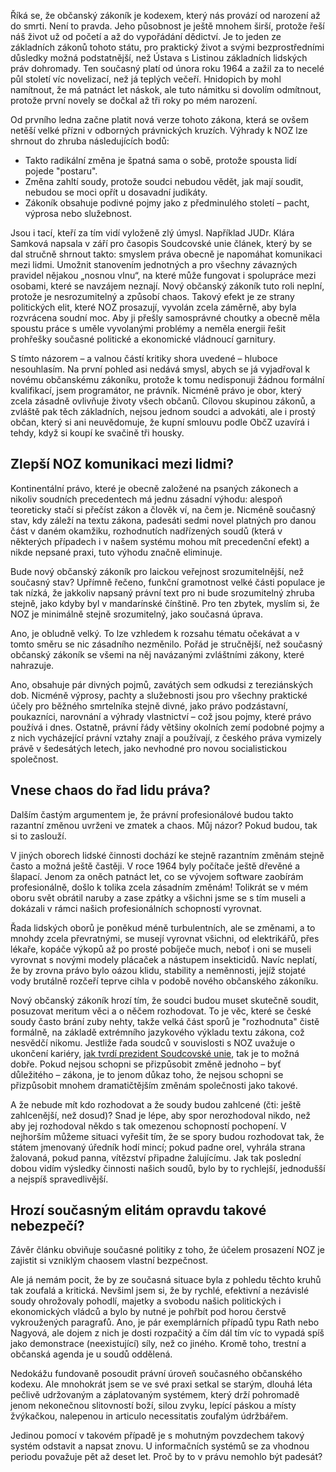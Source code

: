 <!-- dcterms:identifier = riderweblog#1275 -->
<!-- dcterms:title = Nový občanský zákoník: Zločinné spiknutí nebo závan zdravého rozumu? -->
<!-- dcterms:abstract = Od zítřka začne platit nový občanský zákoník, jeden z klíčových zákonů, které ovlivňuje život každého. Ještě nezačal platit, ale už se stal terčem kritiky. Podle mého názoru ta kritika více vypovídá o stavu našeho soudnictví, než o NOZ samotném. -->
<!-- np9:categoryId = 2 -->
<!-- x4w:category = Lidé a jiná zvěř -->
<!-- np9:authorId = 1 -->
<!-- np9:authorEmail = michal.valasek@altairis.cz -->
<!-- dcterms:creator = Michal Altair Valášek -->
<!-- dcterms:created = 2013-12-30T17:47:46.15+01:00 -->
<!-- dcterms:date = 2013-12-30T17:47:47.073+01:00 -->

Říká se, že občanský zákoník je kodexem, který nás provází od narození až do smrti. Není to pravda. Jeho působnost je ještě mnohem širší, protože řeší náš život už od početí a až do vypořádání dědictví. Je to jeden ze základních zákonů tohoto státu, pro praktický život a svými bezprostředními důsledky možná podstatnější, než Ústava s Listinou základních lidských práv dohromady. Ten současný platí od února roku 1964 a zažil za to necelé půl století víc novelizací, než já teplých večeří. Hnidopich by mohl namítnout, že má patnáct let náskok, ale tuto námitku si dovolím odmítnout, protože první novely se dočkal až tři roky po mém narození.

Od prvního ledna začne platit nová verze tohoto zákona, která se ovšem netěší velké přízni v odborných právnických kruzích. Výhrady k NOZ lze shrnout do zhruba následujících bodů:

*   Takto radikální změna je špatná sama o sobě, protože spousta lidí pojede "postaru".
*   Změna zahltí soudy, protože soudci nebudou vědět, jak mají soudit, nebudou se moci opřít u dosavadní judikáty.
*   Zákoník obsahuje podivné pojmy jako z předminulého století – pacht, výprosa nebo služebnost.  

Jsou i tací, kteří za tím vidí vyloženě zlý úmysl. Například JUDr. Klára Samková napsala v září pro časopis Soudcovské unie článek, který by se dal stručně shrnout takto: smyslem práva obecně je napomáhat komunikaci mezi lidmi. Umožnit stanovením jednotných a pro všechny závazných pravidel nějakou „nosnou vlnu“, na které může fungovat i spolupráce mezi osobami, které se navzájem neznají. Nový občanský zákoník tuto roli neplní, protože je nesrozumitelný a způsobí chaos. Takový efekt je ze strany politických elit, které NOZ prosazují, vyvolán zcela záměrně, aby byla rozvrácena soudní moc. Aby ji přešly samosprávné choutky a obecně měla spoustu práce s uměle vyvolanými problémy a neměla energii řešit prohřešky současné politické a ekonomické vládnoucí garnitury.

S tímto názorem – a valnou částí kritiky shora uvedené – hluboce nesouhlasím. Na první pohled asi nedává smysl, abych se já vyjadřoval k novému občanskému zákoníku, protože k tomu nedisponuji žádnou formální kvalifikací, jsem programátor, ne právník. Nicméně právo je obor, který zcela zásadně ovlivňuje životy všech občanů. Cílovou skupinou zákonů, a zvláště pak těch základních, nejsou jednom soudci a advokáti, ale i prostý občan, který si ani neuvědomuje, že kupní smlouvu podle ObčZ uzavírá i tehdy, když si koupí ke svačině tři housky.

## Zlepší NOZ komunikaci mezi lidmi?

Kontinentální právo, které je obecně založené na psaných zákonech a nikoliv soudních precedentech má jednu zásadní výhodu: alespoň teoreticky stačí si přečíst zákon a člověk ví, na čem je. Nicméně současný stav, kdy záleží na textu zákona, padesáti sedmi novel platných pro danou část v daném okamžiku, rozhodnutích nadřízených soudů (která v některých případech i v našem systému mohou mít precedenční efekt) a nikde nepsané praxi, tuto výhodu značně eliminuje.

Bude nový občanský zákoník pro laickou veřejnost srozumitelnější, než současný stav? Upřímně řečeno, funkční gramotnost velké části populace je tak nízká, že jakkoliv napsaný právní text pro ni bude srozumitelný zhruba stejně, jako kdyby byl v mandarínské čínštině. Pro ten zbytek, myslím si, že NOZ je minimálně stejně srozumitelný, jako současná úprava. 

Ano, je obludně velký. To lze vzhledem k rozsahu tématu očekávat a v tomto směru se nic zásadního nezměnilo. Pořád je stručnější, než současný občanský zákoník se všemi na něj navázanými zvláštními zákony, které nahrazuje. 

Ano, obsahuje pár divných pojmů, zavátých sem odkudsi z tereziánských dob. Nicméně výprosy, pachty a služebnosti jsou pro všechny praktické účely pro běžného smrtelníka stejně divné, jako právo podzástavní, poukazníci, narovnání a výhrady vlastnictví – což jsou pojmy, které právo používá i dnes. Ostatně, právní řády většiny okolních zemí podobné pojmy a z nich vycházející právní vztahy znají a používají, z českého práva vymizely právě v šedesátých letech, jako nevhodné pro novou socialistickou společnost.

## Vnese chaos do řad lidu práva?

Dalším častým argumentem je, že právní profesionálové budou takto razantní změnou uvrženi ve zmatek a chaos. Můj názor? Pokud budou, tak si to zaslouží. 

V jiných oborech lidské činnosti dochází ke stejně razantním změnám stejně často a možná ještě častěji. V roce 1964 byly počítače ještě dřevěné a šlapací. Jenom za oněch patnáct let, co se vývojem software zaobírám profesionálně, došlo k tolika zcela zásadním změnám! Tolikrát se v mém oboru svět obrátil naruby a zase zpátky a všichni jsme se s tím museli a dokázali v rámci našich profesionálních schopností vyrovnat.

Řada lidských oborů je poněkud méně turbulentních, ale se změnami, a to mnohdy zcela převratnými, se musejí vyrovnat všichni, od elektrikářů, přes lékaře, kopáče výkopů až po prosté pobíječe much, neboť i oni se museli vyrovnat s novými modely plácaček a nástupem insekticidů. Navíc neplatí, že by zrovna právo bylo oázou klidu, stability a neměnnosti, jejíž stojaté vody brutálně rozčeří teprve cihla v podobě nového občanského zákoníku.

Nový občanský zákoník hrozí tím, že soudci budou muset skutečně soudit, posuzovat meritum věci a o něčem rozhodovat. To je věc, které se české soudy často brání zuby nehty, takže velká část sporů je "rozhodnuta" čistě formálně, na základě extrémního jazykového výkladu textu zákona, což nesvědčí nikomu. Jestliže řada soudců v souvislosti s NOZ uvažuje o ukončení kariéry, [jak tvrdí prezident Soudcovské unie](http://zpravy.ihned.cz/c1-61483580-obcansky-zakonik-soudci-duchod-vyklad-jednotny), tak je to možná dobře. Pokud nejsou schopni se přizpůsobit změně jednoho – byť důležitého – zákona, je to jenom důkaz toho, že nejsou schopni se přizpůsobit mnohem dramatičtějším změnám společnosti jako takové. 

A že nebude mít kdo rozhodovat a že soudy budou zahlcené (čti: ještě zahlcenější, než dosud)? Snad je lépe, aby spor nerozhodoval nikdo, než aby jej rozhodoval někdo s tak omezenou schopností pochopení. V nejhorším můžeme situaci vyřešit tím, že se spory budou rozhodovat tak, že státem jmenovaný úředník hodí mincí; pokud padne orel, vyhrála strana žalovaná, pokud panna, vítězství připadne žalujícímu. Jak tak poslední dobou vidím výsledky činnosti našich soudů, bylo by to rychlejší, jednodušší a nejspíš spravedlivější.

## Hrozí současným elitám opravdu takové nebezpečí?

Závěr článku obviňuje současné politiky z toho, že účelem prosazení NOZ je zajistit si vzniklým chaosem vlastní bezpečnost. 

Ale já nemám pocit, že by ze současná situace byla z pohledu těchto kruhů tak zoufalá a kritická. Nevšiml jsem si, že by rychlé, efektivní a nezávislé soudy ohrožovaly pohodlí, majetky a svobodu našich politických i ekonomických vládců a bylo by nutné je pohřbít pod horou čerstvě vykroužených paragrafů. Ano, je pár exemplárních případů typu Rath nebo Nagyová, ale dojem z nich je dosti rozpačitý a čím dál tím víc to vypadá spíš jako demonstrace (neexistující) síly, než co jiného. Kromě toho, trestní a občanská agenda je u soudů oddělená.

Nedokážu fundovaně posoudit právní úroveň současného občanského kodexu. Ale mnohokrát jsem se ve své praxi setkal se starým, dlouhá léta pečlivě udržovaným a záplatovaným systémem, který drží pohromadě jenom nekonečnou slitovností boží, silou zvyku, lepící páskou a místy žvýkačkou, nalepenou in articulo necessitatis zoufalým údržbářem.

Jedinou pomocí v takovém případě je s mohutným povzdechem takový systém odstavit a napsat znovu. U informačních systémů se za vhodnou periodu považuje pět až deset let. Proč by to v právu nemohlo být padesát?